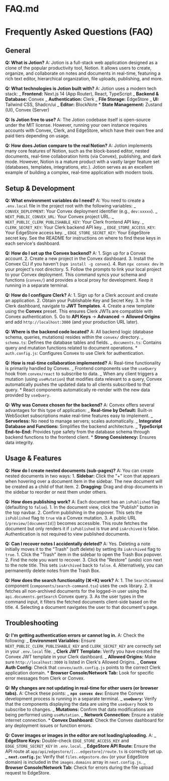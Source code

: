 # FAQ.md

# Frequently Asked Questions (FAQ)

## General

**Q: What is Jotion?**
A: Jotion is a full-stack web application designed as a clone of the popular productivity tool, Notion. It allows users to create, organize, and collaborate on notes and documents in real-time, featuring a rich text editor, hierarchical organization, file uploads, publishing, and more.

**Q: What technologies is Jotion built with?**
A: Jotion uses a modern tech stack:
_ **Frontend:** Next.js 14 (App Router), React, TypeScript
_ **Backend & Database:** Convex
_ **Authentication:** Clerk
_ **File Storage:** EdgeStore
_ **UI:** Tailwind CSS, Shadcn/ui
_ **Editor:** BlockNote \* **State Management:** Zustand (UI), Convex (Server)

**Q: Is Jotion free to use?**
A: The Jotion codebase itself is open-source under the MIT license. However, running your own instance requires accounts with Convex, Clerk, and EdgeStore, which have their own free and paid tiers depending on usage.

**Q: How does Jotion compare to the real Notion?**
A: Jotion implements many core features of Notion, such as the block-based editor, nested documents, real-time collaboration hints (via Convex), publishing, and dark mode. However, Notion is a mature product with a vastly larger feature set (databases, templates, integrations, etc.). Jotion serves as an excellent example of building a complex, real-time application with modern tools.

## Setup & Development

**Q: What environment variables do I need?**
A: You need to create a `.env.local` file in the project root with the following variables:
_ `CONVEX_DEPLOYMENT`: Your Convex deployment identifier (e.g., `dev:xxxxx`).
_ `NEXT_PUBLIC_CONVEX_URL`: Your Convex project URL.
_ `NEXT_PUBLIC_CLERK_PUBLISHABLE_KEY`: Your Clerk frontend API key.
_ `CLERK_SECRET_KEY`: Your Clerk backend API key.
_ `EDGE_STORE_ACCESS_KEY`: Your EdgeStore access key.
_ `EDGE_STORE_SECRET_KEY`: Your EdgeStore secret key.
See the README for instructions on where to find these keys in each service's dashboard.

**Q: How do I set up the Convex backend?**
A: 1. Sign up for a Convex account. 2. Create a new project in the Convex dashboard. 3. Install the Convex CLI if you haven't (`npm install -g convex`). 4. Run `npx convex dev` in your project's root directory. 5. Follow the prompts to link your local project to your Convex deployment. This command syncs your schema and functions (`convex/`) and provides a local proxy for development. Keep it running in a separate terminal.

**Q: How do I configure Clerk?**
A: 1. Sign up for a Clerk account and create an application. 2. Obtain your Publishable Key and Secret Key. 3. In the Clerk dashboard, navigate to **JWT Templates**. 4. Create a new template using the **Convex** preset. This ensures Clerk JWTs are compatible with Convex authentication. 5. Go to **API Keys** -> **Advanced** -> **Allowed Origins** and add `http://localhost:3000` (and your production URL later).

**Q: Where is the backend code located?**
A: All backend logic (database schema, queries, mutations) resides within the `convex/` directory.
_ `schema.ts`: Defines the database tables and fields.
_ `documents.ts`: Contains query and mutation functions related to document operations. \* `auth.config.js`: Configures Convex to use Clerk for authentication.

**Q: How is real-time collaboration implemented?**
A: Real-time functionality is primarily handled by Convex.
_ Frontend components use the `useQuery` hook from `convex/react` to subscribe to data.
_ When any client triggers a mutation (using `useMutation`) that modifies data relevant to a query, Convex automatically pushes the updated data to all clients subscribed to that query. \* React components automatically re-render with the new data provided by `useQuery`.

**Q: Why was Convex chosen for the backend?**
A: Convex offers several advantages for this type of application:
_ **Real-time by Default:** Built-in WebSocket subscriptions make real-time features easy to implement.
_ **Serverless:** No need to manage servers; scales automatically.
_ **Integrated Database and Functions:** Simplifies the backend architecture.
_ **TypeScript End-to-End:** Provides type safety from the database schema through backend functions to the frontend client. \* **Strong Consistency:** Ensures data integrity.

## Usage & Features

**Q: How do I create nested documents (sub-pages)?**
A: You can create nested documents in two ways: 1. **Sidebar:** Click the "+" icon that appears when hovering over a document item in the sidebar. The new document will be created as a child of that item. 2. **Dragging:** Drag and drop documents in the sidebar to reorder or nest them under others.

**Q: How does publishing work?**
A: Each document has an `isPublished` flag (defaulting to `false`). 1. In the document view, click the "Publish" button in the top navbar. 2. Confirm publishing in the popover. This sets the `isPublished` flag to `true` via a Convex mutation. 3. A public URL (`/preview/[documentId]`) becomes accessible. This route fetches the document but only renders it if `isPublished` is true and `isArchived` is false. Authentication is not required to view published documents.

**Q: Can I recover notes I accidentally deleted?**
A: Yes. Deleting a note initially moves it to the "Trash" (soft delete) by setting its `isArchived` flag to `true`. 1. Click the "Trash" item in the sidebar to open the Trash Box popover. 2. Find the note you want to recover. 3. Click the "Restore" (undo) icon next to the note title. This sets `isArchived` back to `false`. 4. Alternatively, you can permanently delete notes from the Trash Box.

**Q: How does the search functionality (⌘+K) work?**
A: 1. The `SearchCommand` component (`components/search-command.tsx`) uses the `cmdk` library. 2. It fetches all non-archived documents for the logged-in user using the `api.documents.getSearch` Convex query. 3. As the user types in the command input, it filters the fetched documents client-side based on the title. 4. Selecting a document navigates the user to that document's page.

## Troubleshooting

**Q: I'm getting authentication errors or cannot log in.**
A: Check the following:
_ **Environment Variables:** Ensure `NEXT_PUBLIC_CLERK_PUBLISHABLE_KEY` and `CLERK_SECRET_KEY` are correctly set in your `.env.local` file.
_ **Clerk JWT Template:** Verify you have created the Convex JWT template in your Clerk dashboard.
_ **Allowed Origins:** Make sure `http://localhost:3000` is listed in Clerk's Allowed Origins.
_ **Convex Auth Config:** Check that `convex/auth.config.js` points to the correct Clerk application domain. \* **Browser Console/Network Tab:** Look for specific error messages from Clerk or Convex.

**Q: My changes are not updating in real-time for other users (or browser tabs).**
A: Check these points:
_ **`npx convex dev`:** Ensure the Convex development process is running in a separate terminal.
_ **`useQuery`:** Verify that the components displaying the data are using the `useQuery` hook to subscribe to changes.
_ **Mutations:** Confirm that data modifications are being performed using `useMutation`.
_ **Network Connection:** Ensure a stable internet connection. \* **Convex Dashboard:** Check the Convex dashboard for any deployment issues or function errors.

**Q: Cover images or images in the editor are not loading/uploading.**
A:
_ **EdgeStore Keys:** Double-check `EDGE_STORE_ACCESS_KEY` and `EDGE_STORE_SECRET_KEY` in `.env.local`.
_ **EdgeStore API Route:** Ensure the API route at `app/api/edgestore/[...edgestore]/route.ts` is correctly set up.
_ **`next.config.js`:** Verify that `files.edgestore.dev` (or your EdgeStore domain) is included in the `images.domains` array in `next.config.js`.
_ **Browser Console/Network Tab:** Check for errors during the file upload request to EdgeStore.
